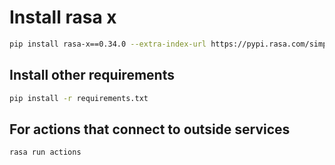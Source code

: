 # Install rasa x

```bash
pip install rasa-x==0.34.0 --extra-index-url https://pypi.rasa.com/simple --use-deprecated=legacy-resolver
```

## Install other requirements

```bash
pip install -r requirements.txt
```

## For actions that connect to outside services

```bash
rasa run actions
```